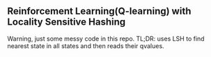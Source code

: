 ## Reinforcement Learning(Q-learning) with Locality Sensitive Hashing

Warning, just some messy code in this repo.
TL;DR: uses LSH to find nearest state in all states and then reads their qvalues.
